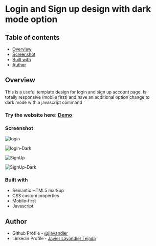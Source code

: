# Login and Sign up design with dark mode option

## Table of contents

- [Overview](#overview)
- [Screenshot](#screenshot)
- [Built with](#built-with)
- [Author](#author)

## Overview

This is a useful template design for login and sign up account page. Is totally responsive (mobile first) and have an additional option change to dark mode with a javascript command

### Try the website here: [Demo](https://jlavandier.github.io/Login/Login%20-%20Sign%20Up/html/index.html)

### Screenshot

![login](https://user-images.githubusercontent.com/106609873/222875468-cd11dec3-f660-4b0e-ba97-616c355b87c2.png)

![login-Dark](https://user-images.githubusercontent.com/106609873/222875469-175ba5e1-1592-4d09-9592-62d32ba3ba83.png)

![SignUp](https://user-images.githubusercontent.com/106609873/222875426-757e4b77-4400-4d7c-aaa1-7638363195bb.png)

![SignUp-Dark](https://user-images.githubusercontent.com/106609873/222875522-6b79cdb2-8825-4ac1-bef7-637af5feb75f.png)


### Built with

- Semantic HTML5 markup
- CSS custom properties
- Mobile-first
- Javascript

## Author

- Github Profile - [@jlavandier](https://github.com/jlavandier)
- Linkedin Profile - [Javier Lavandier Tejada](https://www.linkedin.com/in/javier-lavandier-tejada-385473241/)
